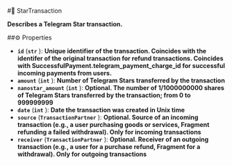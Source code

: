 #🔮 StarTransaction

**Describes a Telegram Star transaction.**

##⚙️ Properties

- **`id`** (**`str`** ): **Unique identifier of the transaction. Coincides with the identifer of the original transaction for refund transactions. Coincides with SuccessfulPayment.telegram_payment_charge_id for successful incoming payments from users.**
- **`amount`** (**`int`** ): **Number of Telegram Stars transferred by the transaction**
- **`nanostar_amount`** (**`int`** ): **Optional. The number of 1/1000000000 shares of Telegram Stars transferred by the transaction; from 0 to 999999999**
- **`date`** (**`int`** ): **Date the transaction was created in Unix time**
- **`source`** (**`TransactionPartner`** ): **Optional. Source of an incoming transaction (e.g., a user purchasing goods or services, Fragment refunding a failed withdrawal). Only for incoming transactions**
- **`receiver`** (**`TransactionPartner`** ): **Optional. Receiver of an outgoing transaction (e.g., a user for a purchase refund, Fragment for a withdrawal). Only for outgoing transactions**
